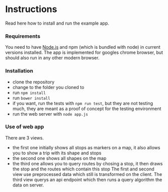 # Instructions
Read here how to install and run the example app.

### Requirements
You need to have [Node.js](https://nodejs.org/) and npm (which is bundled with node) in current versions installed. The app is implemented for googles chrome browser, but should also run in any other modern browser.

### Installation
* clone the repository
* change to the folder you cloned to
* run `npm install`
* run `bower install`
* if you want, run the tests with `npm run test`, but they are not testing much, they are meant as a proof of concept for the testing environment
* run the web server with `node app.js`

### Use of web app
There are 3 views.
* the first one initially shows all stops as markers on a map, it also allows you to show a trip with its shape and stops
* the second one shows all shapes on the map
* the third one allows you to query routes by chosing a stop, it then draws the stop and the routes which contain this stop
The first and second view use preprocessed data which still is transformed on the client. The third view querys an api endpoint which then runs a query algorithm the data on server.